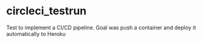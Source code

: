 # circleci_testrun

Test to implement a CI/CD pipeline. Goal was push a container and deploy it automatically to Heroku
